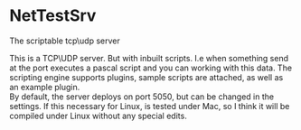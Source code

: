 # NetTestSrv
The scriptable tcp\udp server

This is a TCP\UDP server. But with inbuilt scripts. I.e when something send at the port executes a pascal script
and you can working with this data. The scripting engine supports plugins, sample scripts are attached, as well as an example plugin.  
By default, the server deploys on port 5050, but can be changed in the settings. 
If this necessary for Linux, is tested under Mac, so I think it will be compiled under Linux without any special edits.
